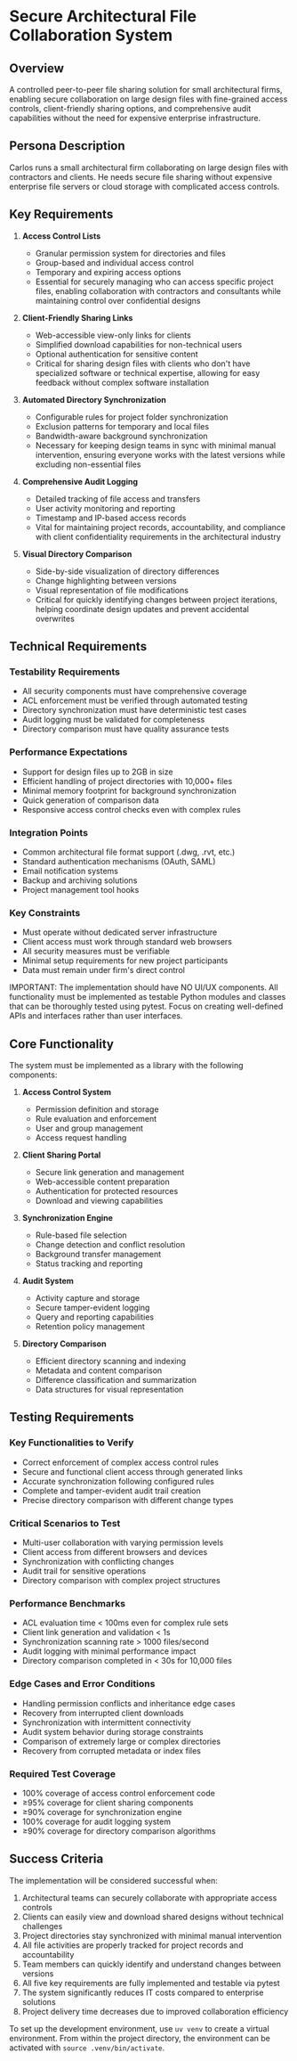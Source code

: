 # Secure Architectural File Collaboration System

## Overview
A controlled peer-to-peer file sharing solution for small architectural firms, enabling secure collaboration on large design files with fine-grained access controls, client-friendly sharing options, and comprehensive audit capabilities without the need for expensive enterprise infrastructure.

## Persona Description
Carlos runs a small architectural firm collaborating on large design files with contractors and clients. He needs secure file sharing without expensive enterprise file servers or cloud storage with complicated access controls.

## Key Requirements
1. **Access Control Lists**
   - Granular permission system for directories and files
   - Group-based and individual access control
   - Temporary and expiring access options
   - Essential for securely managing who can access specific project files, enabling collaboration with contractors and consultants while maintaining control over confidential designs

2. **Client-Friendly Sharing Links**
   - Web-accessible view-only links for clients
   - Simplified download capabilities for non-technical users
   - Optional authentication for sensitive content
   - Critical for sharing design files with clients who don't have specialized software or technical expertise, allowing for easy feedback without complex software installation

3. **Automated Directory Synchronization**
   - Configurable rules for project folder synchronization
   - Exclusion patterns for temporary and local files
   - Bandwidth-aware background synchronization
   - Necessary for keeping design teams in sync with minimal manual intervention, ensuring everyone works with the latest versions while excluding non-essential files

4. **Comprehensive Audit Logging**
   - Detailed tracking of file access and transfers
   - User activity monitoring and reporting
   - Timestamp and IP-based access records
   - Vital for maintaining project records, accountability, and compliance with client confidentiality requirements in the architectural industry

5. **Visual Directory Comparison**
   - Side-by-side visualization of directory differences
   - Change highlighting between versions
   - Visual representation of file modifications
   - Critical for quickly identifying changes between project iterations, helping coordinate design updates and prevent accidental overwrites

## Technical Requirements
### Testability Requirements
- All security components must have comprehensive coverage
- ACL enforcement must be verified through automated testing
- Directory synchronization must have deterministic test cases
- Audit logging must be validated for completeness
- Directory comparison must have quality assurance tests

### Performance Expectations
- Support for design files up to 2GB in size
- Efficient handling of project directories with 10,000+ files
- Minimal memory footprint for background synchronization
- Quick generation of comparison data
- Responsive access control checks even with complex rules

### Integration Points
- Common architectural file format support (.dwg, .rvt, etc.)
- Standard authentication mechanisms (OAuth, SAML)
- Email notification systems
- Backup and archiving solutions
- Project management tool hooks

### Key Constraints
- Must operate without dedicated server infrastructure
- Client access must work through standard web browsers
- All security measures must be verifiable
- Minimal setup requirements for new project participants
- Data must remain under firm's direct control

IMPORTANT: The implementation should have NO UI/UX components. All functionality must be implemented as testable Python modules and classes that can be thoroughly tested using pytest. Focus on creating well-defined APIs and interfaces rather than user interfaces.

## Core Functionality
The system must be implemented as a library with the following components:

1. **Access Control System**
   - Permission definition and storage
   - Rule evaluation and enforcement
   - User and group management
   - Access request handling

2. **Client Sharing Portal**
   - Secure link generation and management
   - Web-accessible content preparation
   - Authentication for protected resources
   - Download and viewing capabilities

3. **Synchronization Engine**
   - Rule-based file selection
   - Change detection and conflict resolution
   - Background transfer management
   - Status tracking and reporting

4. **Audit System**
   - Activity capture and storage
   - Secure tamper-evident logging
   - Query and reporting capabilities
   - Retention policy management

5. **Directory Comparison**
   - Efficient directory scanning and indexing
   - Metadata and content comparison
   - Difference classification and summarization
   - Data structures for visual representation

## Testing Requirements
### Key Functionalities to Verify
- Correct enforcement of complex access control rules
- Secure and functional client access through generated links
- Accurate synchronization following configured rules
- Complete and tamper-evident audit trail creation
- Precise directory comparison with different change types

### Critical Scenarios to Test
- Multi-user collaboration with varying permission levels
- Client access from different browsers and devices
- Synchronization with conflicting changes
- Audit trail for sensitive operations
- Directory comparison with complex project structures

### Performance Benchmarks
- ACL evaluation time < 100ms even for complex rule sets
- Client link generation and validation < 1s
- Synchronization scanning rate > 1000 files/second
- Audit logging with minimal performance impact
- Directory comparison completed in < 30s for 10,000 files

### Edge Cases and Error Conditions
- Handling permission conflicts and inheritance edge cases
- Recovery from interrupted client downloads
- Synchronization with intermittent connectivity
- Audit system behavior during storage constraints
- Comparison of extremely large or complex directories
- Recovery from corrupted metadata or index files

### Required Test Coverage
- 100% coverage of access control enforcement code
- ≥95% coverage for client sharing components
- ≥90% coverage for synchronization engine
- 100% coverage for audit logging system
- ≥90% coverage for directory comparison algorithms

## Success Criteria
The implementation will be considered successful when:

1. Architectural teams can securely collaborate with appropriate access controls
2. Clients can easily view and download shared designs without technical challenges
3. Project directories stay synchronized with minimal manual intervention
4. All file activities are properly tracked for project records and accountability
5. Team members can quickly identify and understand changes between versions
6. All five key requirements are fully implemented and testable via pytest
7. The system significantly reduces IT costs compared to enterprise solutions
8. Project delivery time decreases due to improved collaboration efficiency

To set up the development environment, use `uv venv` to create a virtual environment. From within the project directory, the environment can be activated with `source .venv/bin/activate`.